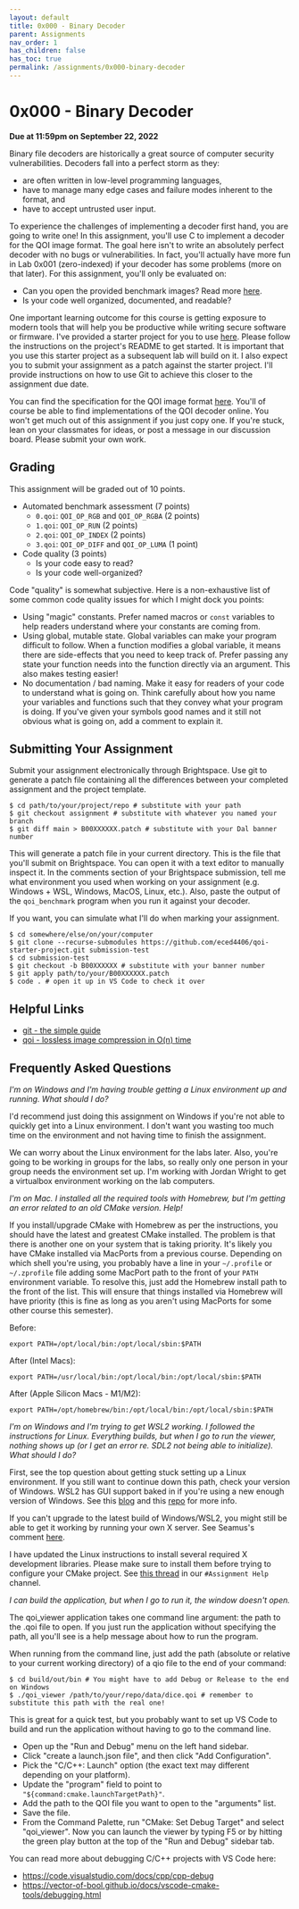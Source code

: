 ```yaml
---
layout: default
title: 0x000 - Binary Decoder
parent: Assignments
nav_order: 1
has_children: false
has_toc: true
permalink: /assignments/0x000-binary-decoder
---
```


# 0x000 - Binary Decoder

**Due at 11:59pm on September 22, 2022**

Binary file decoders are historically a great source of computer security vulnerabilities.
Decoders fall into a perfect storm as they:
* are often written in low-level programming languages,
* have to manage many edge cases and failure modes inherent to the format, and
* have to accept untrusted user input.

To experience the challenges of implementing a decoder first hand, you are going to write one!
In this assignment, you'll use C to implement a decoder for the QOI image format.
The goal here isn't to write an absolutely perfect decoder with no bugs or vulnerabilities.
In fact, you'll actually have more fun in Lab 0x001 (zero-indexed) if your decoder has some problems (more on that later).
For this assignment, you'll only be evaluated on:
* Can you open the provided benchmark images? Read more [here](https://github.com/eced4406/qoi-starter-project#benchmark).
* Is your code well organized, documented, and readable?

One important learning outcome for this course is getting exposure to modern tools that will help you be productive while writing secure software or firmware.
I've provided a starter project for you to use [here](https://github.com/eced4406/qoi-starter-project).
Please follow the instructions on the project's README to get started.
It is important that you use this starter project as a subsequent lab will build on it.
I also expect you to submit your assignment as a patch against the starter project.
I'll provide instructions on how to use Git to achieve this closer to the assignment due date.

You can find the specification for the QOI image format [here](https://qoiformat.org/qoi-specification.pdf).
You'll of course be able to find implementations of the QOI decoder online.
You won't get much out of this assignment if you just copy one.
If you're stuck, lean on your classmates for ideas, or post a message in our discussion board.
Please submit your own work.

## Grading

This assignment will be graded out of 10 points.
* Automated benchmark assessment (7 points)
  * `0.qoi`: `QOI_OP_RGB` and `QOI_OP_RGBA` (2 points)
  * `1.qoi`: `QOI_OP_RUN` (2 points)
  * `2.qoi`: `QOI_OP_INDEX` (2 points)
  * `3.qoi`: `QOI_OP_DIFF` and `QOI_OP_LUMA` (1 point)
* Code quality (3 points)
  * Is your code easy to read?
  * Is your code well-organized?

Code "quality" is somewhat subjective.
Here is a non-exhaustive list of some common code quality issues for which I might dock you points:
* Using "magic" constants. Prefer named macros or `const` variables to help readers understand where your constants are coming from. 
* Using global, mutable state. Global variables can make your program difficult to follow. When a function modifies a global variable, it means there are side-effects that you need to keep track of. Prefer passing any state your function needs into the function directly via an argument. This also makes testing easier!
* No documentation / bad naming. Make it easy for readers of your code to understand what is going on. Think carefully about how you name your variables and functions such that they convey what your program is doing. If you've given your symbols good names and it still not obvious what is going on, add a comment to explain it.

## Submitting Your Assignment

Submit your assignment electronically through Brightspace.
Use git to generate a patch file containing all the differences between your completed assignment and the project template.

```
$ cd path/to/your/project/repo # substitute with your path
$ git checkout assignment # substitute with whatever you named your branch
$ git diff main > B00XXXXXX.patch # substitute with your Dal banner number
```

This will generate a patch file in your current directory.
This is the file that you'll submit on Brightspace.
You can open it with a text editor to manually inspect it.
In the comments section of your Brightspace submission, tell me what environment you used when working on your assignment (e.g. Windows + WSL, Windows, MacOS, Linux, etc.).
Also, paste the output of the `qoi_benchmark` program when you run it against your decoder.

If you want, you can simulate what I'll do when marking your assignment.

```
$ cd somewhere/else/on/your/computer
$ git clone --recurse-submodules https://github.com/eced4406/qoi-starter-project.git submission-test
$ cd submission-test
$ git checkout -b B00XXXXXX # substitute with your banner number
$ git apply path/to/your/B00XXXXXX.patch
$ code . # open it up in VS Code to check it over
```

## Helpful Links

* [git - the simple guide](https://rogerdudler.github.io/git-guide/)
* [qoi - lossless image compression in O(n) time](https://phoboslab.org/log/2021/11/qoi-fast-lossless-image-compression)

## Frequently Asked Questions

*I'm on Windows and I'm having trouble getting a Linux environment up and running. What should I do?*

I'd recommend just doing this assignment on Windows if you're not able to quickly get into a Linux environment.
I don't want you wasting too much time on the environment and not having time to finish the assignment.

We can worry about the Linux environment for the labs later.
Also, you're going to be working in groups for the labs, so really only one person in your group needs the environment set up.
I'm working with Jordan Wright to get a virtualbox environment working on the lab computers.

*I'm on Mac. I installed all the required tools with Homebrew, but I'm getting an error related to an old CMake version. Help!*

If you install/upgrade CMake with Homebrew as per the instructions, you should have the latest and greatest CMake installed.
The problem is that there is another one on your system that is taking priority.
It's likely you have CMake installed via MacPorts from a previous course.
Depending on which shell you're using, you probably have a line in your `~/.profile` or `~/.zprofile` file adding some MacPort path to the front of your `PATH` environment variable.
To resolve this, just add the Homebrew install path to the front of the list.
This will ensure that things installed via Homebrew will have priority (this is fine as long as you aren't using MacPorts for some other course this semester).

Before:
```
export PATH=/opt/local/bin:/opt/local/sbin:$PATH
```

After (Intel Macs):
```
export PATH=/usr/local/bin:/opt/local/bin:/opt/local/sbin:$PATH
```

After (Apple Silicon Macs - M1/M2):
```
export PATH=/opt/homebrew/bin:/opt/local/bin:/opt/local/sbin:$PATH
```

*I'm on Windows and I'm trying to get WSL2 working. I followed the instructions for Linux. Everything builds, but when I go to run the viewer, nothing shows up (or I get an error re. SDL2 not being able to initialize). What should I do?*

First, see the top question about getting stuck setting up a Linux environment.
If you still want to continue down this path, check your version of Windows.
WSL2 has GUI support baked in if you're using a new enough version of Windows.
See this [blog](https://docs.microsoft.com/en-us/windows/wsl/tutorials/gui-apps) and this [repo](https://github.com/microsoft/wslg#welcome-to-wslg) for more info.

If you can't upgrade to the latest build of Windows/WSL2, you might still be able to get it working by running your own X server.
See Seamus's comment [here](https://teams.microsoft.com/l/message/19:03a0c5adf1f54a999863929653d403ad@thread.tacv2/1662602214031?tenantId=60b81999-0b7f-412d-92a3-e17d8ae9e3e0&groupId=4e08a2f1-1d09-4402-ba36-20b67bd3bdfb&parentMessageId=1662572367248&teamName=ECED%204406%20-%20Computer%20Security&channelName=Assignment%20Help&createdTime=1662602214031&allowXTenantAccess=false).

I have updated the Linux instructions to install several required X development libraries.
Please make sure to install them before trying to configure your CMake project.
See [this thread](https://teams.microsoft.com/l/message/19:03a0c5adf1f54a999863929653d403ad@thread.tacv2/1662741324732?tenantId=60b81999-0b7f-412d-92a3-e17d8ae9e3e0&groupId=4e08a2f1-1d09-4402-ba36-20b67bd3bdfb&parentMessageId=1662741324732&teamName=ECED%204406%20-%20Computer%20Security&channelName=Assignment%20Help&createdTime=1662741324732&allowXTenantAccess=false) in our `#Assignment Help` channel.

*I can build the application, but when I go to run it, the window doesn't open.*

The qoi_viewer application takes one command line argument: the path to the .qoi file to open.
If you just run the application without specifying the path, all you'll see is a help message about how to run the program.

When running from the command line, just add the path (absolute or relative to your current working directory) of a qio file to the end of your command:

```
$ cd build/out/bin # You might have to add Debug or Release to the end on Windows
$ ./qoi_viewer /path/to/your/repo/data/dice.qoi # remember to substitute this path with the real one!
```

This is great for a quick test, but you probably want to set up VS Code to build and run the application without having to go to the command line.
* Open up the "Run and Debug" menu on the left hand sidebar.
* Click "create a launch.json file", and then click "Add Configuration".
* Pick the "C/C++: Launch" option (the exact text may different depending on your platform).
* Update the "program" field to point to `"${command:cmake.launchTargetPath}"`.
* Add the path to the QOI file you want to open to the "arguments" list.
* Save the file.
* From the Command Palette, run "CMake: Set Debug Target" and select "qoi_viewer". Now you can launch the viewer by typing F5 or by hitting the green play button at the top of the "Run and Debug" sidebar tab.

You can read more about debugging C/C++ projects with VS Code here:
* https://code.visualstudio.com/docs/cpp/cpp-debug
* https://vector-of-bool.github.io/docs/vscode-cmake-tools/debugging.html
